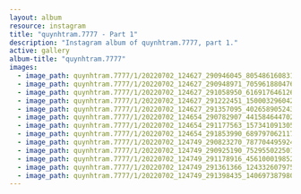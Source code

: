 ```yaml
---
layout: album
resource: instagram
title: "quynhtram.7777 - Part 1"
description: "Instagram album of quynhtram.7777, part 1."
active: gallery
album-title: "quynhtram.7777"
images:
  - image_path: quynhtram.7777/1/20220702_124627_290946045_805486160831961_2174222533257956648_n.jpg
  - image_path: quynhtram.7777/1/20220702_124627_290948971_705961880476806_6028800348220195816_n.jpg
  - image_path: quynhtram.7777/1/20220702_124627_291058950_616917646126513_5534153279688980438_n.jpg
  - image_path: quynhtram.7777/1/20220702_124627_291222451_1500032960428731_1741675788787568723_n.jpg
  - image_path: quynhtram.7777/1/20220702_124627_291357095_402658905243859_9046493764681877618_n.jpg
  - image_path: quynhtram.7777/1/20220702_124654_290782907_441584644702226_7163788913830004795_n.jpg
  - image_path: quynhtram.7777/1/20220702_124654_291177563_1573410913055393_342146994398879017_n.jpg
  - image_path: quynhtram.7777/1/20220702_124654_291853990_689797062117896_8722126313510723165_n.jpg
  - image_path: quynhtram.7777/1/20220702_124749_290823270_787704495924828_1012648151210051871_n.jpg
  - image_path: quynhtram.7777/1/20220702_124749_290925190_752955022501485_4526609928890493569_n.jpg
  - image_path: quynhtram.7777/1/20220702_124749_291178916_456100019852148_7684362846063653992_n.jpg
  - image_path: quynhtram.7777/1/20220702_124749_291361366_1243326079754848_3670665040640508194_n.jpg
  - image_path: quynhtram.7777/1/20220702_124749_291398435_1406973879808107_8024977440906761512_n.jpg
---
```

